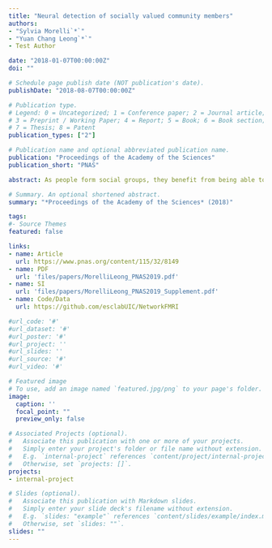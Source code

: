 ```yaml
---
title: "Neural detection of socially valued community members"
authors:
- "Sylvia Morelli`*`"
- "Yuan Chang Leong`*`"
- Test Author

date: "2018-01-07T00:00:00Z"
doi: ""

# Schedule page publish date (NOT publication's date).
publishDate: "2018-08-07T00:00:00Z"

# Publication type.
# Legend: 0 = Uncategorized; 1 = Conference paper; 2 = Journal article;
# 3 = Preprint / Working Paper; 4 = Report; 5 = Book; 6 = Book section;
# 7 = Thesis; 8 = Patent
publication_types: ["2"]

# Publication name and optional abbreviated publication name.
publication: "Proceedings of the Academy of the Sciences"
publication_short: "PNAS"

abstract: As people form social groups, they benefit from being able to detect socially valuable community members—individuals who act prosocially, support others, and form strong relationships. Multidisciplinary evidence demonstrates that people indeed track others’ social value, but the mechanisms through which such detection occurs remain unclear. Here, we combine social network and neuroimaging analyses to examine this process. We mapped social networks in two freshman dormitories (n = 97), identifying how often individuals were nominated as socially valuable (i.e., sources of friendship, empathy, and support) by their peers. Next, we scanned a subset of dorm members (“perceivers”; n = 50) as they passively viewed photos of their dormmates (“targets”). Perceiver brain activity in regions associated with mentalizing and value computation differentiated between highly valued targets and other community members but did not differentiate between targets with middle versus low levels of social value. Cross-validation analysis revealed that brain activity from novel perceivers could be used to accurately predict whether targets viewed by those perceivers were high in social value or not. These results held even after controlling for perceivers’ own ratings of closeness to targets, and even though perceivers were not directed to focus on targets’ social value. Overall, these findings demonstrate that individuals spontaneously monitor people identified as sources of strong connection in the broader community.

# Summary. An optional shortened abstract.
summary: "*Proceedings of the Academy of the Sciences* (2018)"

tags:
#- Source Themes
featured: false

links:
- name: Article 
  url: https://www.pnas.org/content/115/32/8149
- name: PDF
  url: 'files/papers/MorelliLeong_PNAS2019.pdf'
- name: SI
  url: 'files/papers/MorelliLeong_PNAS2019_Supplement.pdf'
- name: Code/Data
  url: https://github.com/esclabUIC/NetworkFMRI

#url_code: '#'
#url_dataset: '#'
#url_poster: '#'
#url_project: ''
#url_slides: ''
#url_source: '#'
#url_video: '#'

# Featured image
# To use, add an image named `featured.jpg/png` to your page's folder. 
image:
  caption: ''
  focal_point: ""
  preview_only: false

# Associated Projects (optional).
#   Associate this publication with one or more of your projects.
#   Simply enter your project's folder or file name without extension.
#   E.g. `internal-project` references `content/project/internal-project/index.md`.
#   Otherwise, set `projects: []`.
projects:
- internal-project

# Slides (optional).
#   Associate this publication with Markdown slides.
#   Simply enter your slide deck's filename without extension.
#   E.g. `slides: "example"` references `content/slides/example/index.md`.
#   Otherwise, set `slides: ""`.
slides: ""
---
```

